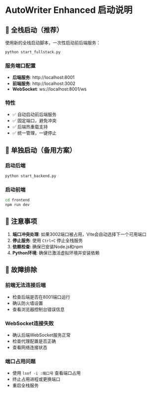 # AutoWriter Enhanced 启动说明

## 🚀 全栈启动（推荐）

使用新的全栈启动脚本，一次性启动前后端服务：

```bash
python start_fullstack.py
```

### 服务端口配置
- **后端服务**: http://localhost:8001
- **前端服务**: http://localhost:3002
- **WebSocket**: ws://localhost:8001/ws

### 特性
- ✅ 自动启动前后端服务
- ✅ 固定端口，避免冲突
- ✅ 后端热重载支持
- ✅ 统一管理，一键停止

## 🔧 单独启动（备用方案）

### 启动后端
```bash
python start_backend.py
```

### 启动前端
```bash
cd frontend
npm run dev
```

## 📝 注意事项

1. **端口冲突处理**: 如果3002端口被占用，Vite会自动选择下一个可用端口
2. **停止服务**: 使用 `Ctrl+C` 停止全栈服务
3. **依赖检查**: 确保已安装Node.js和npm
4. **Python环境**: 确保已激活虚拟环境并安装依赖

## 🐛 故障排除

### 前端无法连接后端
- 检查后端是否在8001端口运行
- 确认防火墙设置
- 查看浏览器控制台错误信息

### WebSocket连接失败
- 确认后端WebSocket服务正常
- 检查代理配置是否正确
- 查看网络连接状态

### 端口占用问题
- 使用 `lsof -i :端口号` 查看端口占用
- 终止占用进程或更换端口
- 重启全栈服务